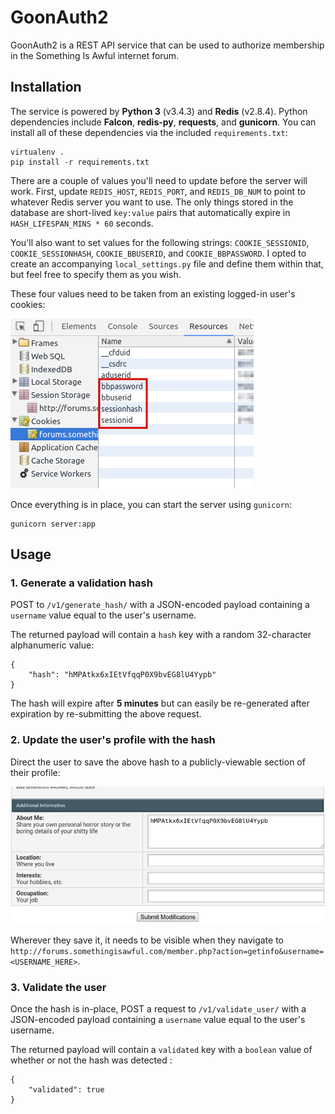 # GoonAuth2

GoonAuth2 is a REST API service that can be used to authorize membership in the Something Is Awful internet forum.

## Installation

The service is powered by **Python 3** (v3.4.3) and **Redis** (v2.8.4). Python dependencies include **Falcon**, **redis-py**, **requests**, and **gunicorn**. You can install all of these dependencies via the included `requirements.txt`:

	virtualenv .
	pip install -r requirements.txt

There are a couple of values you'll need to update before the server will work. First, update `REDIS_HOST`, `REDIS_PORT`, and `REDIS_DB_NUM` to point to whatever Redis server you want to use. The only things stored in the database are short-lived `key:value` pairs that automatically expire in `HASH_LIFESPAN_MINS * 60` seconds.

You'll also want to set values for the following strings: `COOKIE_SESSIONID`, `COOKIE_SESSIONHASH`, `COOKIE_BBUSERID`, and `COOKIE_BBPASSWORD`. I opted to create an accompanying `local_settings.py` file and define them within that, but feel free to specify them as you wish.

These four values need to be taken from an existing logged-in user's cookies:

![Something Is Awful Cookies](./docs/somethingisawful_cookies.png)

Once everything is in place, you can start the server using `gunicorn`:

	gunicorn server:app

## Usage

### 1. Generate a validation hash

POST to `/v1/generate_hash/` with a JSON-encoded payload containing a `username` value equal to the user's username.

The returned payload will contain a `hash` key with a random 32-character alphanumeric value:

	{
		"hash": "hMPAtkx6xIEtVfqqP0X9bvEG8lU4Yypb"
	}

The hash will expire after **5 minutes** but can easily be re-generated after expiration by re-submitting the above request.

### 2. Update the user's profile with the hash

Direct the user to save the above hash to a publicly-viewable section of their profile:

![Something Is Awful User Profile](./docs/sia_profile.png)

Wherever they save it, it needs to be visible when they navigate to `http://forums.somethingisawful.com/member.php?action=getinfo&username=<USERNAME_HERE>`.

### 3. Validate the user

Once the hash is in-place, POST a request to `/v1/validate_user/` with a JSON-encoded payload containing a `username` value equal to the user's username.

The returned payload will contain a `validated` key with a `boolean` value of whether or not the hash was detected :

	{
		"validated": true
	}
